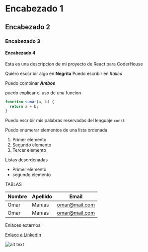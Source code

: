 # Encabezado 1

## Encabezado 2

### Encabezado 3

#### Encabezado 4

Esta es una descripcion de mi proyecto de React para CoderHouse

Quiero esccribir algo en **Negrita**
Puedo escribir en _Italica_

Puedo combinar **_Ambos_**

puedo explicar el uso de una funcion

```js
function sumar(a, b) {
  return a + b;
}
```

Puedo escribir mis palabras reservadas del lenguaje `const`

Puedo enumerar elementos de una lista ordenada

1. Primer elemento
1. Segundo elemento
1. Tercer elemento

Listas desordenadas

- Primer elemento
- segundo elemento

TABLAS

| Nombre | Apellido | Email         |
| ------ | -------- | ------------- |
| Omar   | Manias   | omar@mail.com |
| Omar   | Manias   | omar@mail.com |

Enlaces externos

[Enlace a LinkedIn](https://www.linkedin.com)

![alt text](https://sigdeletras.com/images/blog/202004_react_leaflet/react.png)
